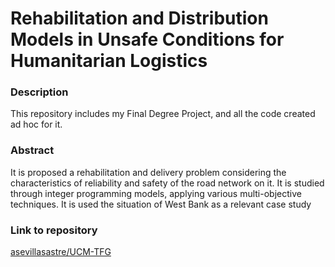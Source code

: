 # Rehabilitation and Distribution Models in Unsafe Conditions for Humanitarian Logistics

### Description
This repository includes my Final Degree Project, and all the code created ad hoc for it.

### Abstract
It is proposed a rehabilitation and delivery problem considering the characteristics of reliability and safety of the road network on it.
It is studied through integer programming models, applying various multi-objective techniques.
It is used the situation of West Bank as a relevant case study

### Link to repository
[asevillasastre/UCM-TFG](https://github.com/asevillasastre/UCM-TFG)
